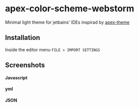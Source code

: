# apex-color-scheme-webstorm
Minimal light theme for jetbains' IDEs inspirad by [apex-theme](https://github.com/apex/apex-ui)

## Installation
Inside the editor menu `FILE > IMPORT SETTINGS`

## Screenshots

#### Javascript

#### yml

#### JSON
